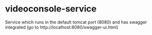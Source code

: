 # videoconsole-service
Service which runs in the default tomcat port (8080) and has swagger integrated (go to http://localhost:8080/swagger-ui.html)
